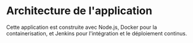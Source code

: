# Architecture de l'application

Cette application est construite avec Node.js, Docker pour la containerisation, et Jenkins pour l'intégration et le déploiement continus.
